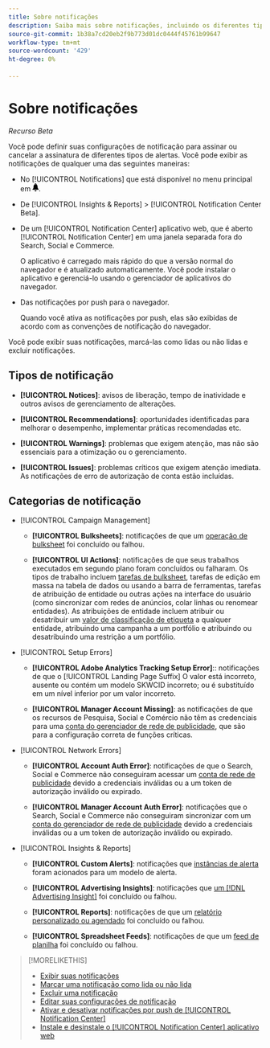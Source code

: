 ```yaml
---
title: Sobre notificações
description: Saiba mais sobre notificações, incluindo os diferentes tipos e categorias.
source-git-commit: 1b38a7cd20eb2f9b773d01dc0444f45761b99647
workflow-type: tm+mt
source-wordcount: '429'
ht-degree: 0%

---
```


# Sobre notificações

*Recurso Beta*

Você pode definir suas configurações de notificação para assinar ou cancelar a assinatura de diferentes tipos de alertas. Você pode exibir as notificações de qualquer uma das seguintes maneiras:

* No [!UICONTROL Notifications] que está disponível no menu principal em ![Notificação](/help/search-social-commerce/assets/notifications-panel.png "Notificação").

* De [!UICONTROL Insights & Reports] > [!UICONTROL Notification Center Beta].

* De um [!UICONTROL Notification Center] aplicativo web, que é aberto [!UICONTROL Notification Center] em uma janela separada fora do Search, Social e Commerce.

  O aplicativo é carregado mais rápido do que a versão normal do navegador e é atualizado automaticamente. Você pode instalar o aplicativo e gerenciá-lo usando o gerenciador de aplicativos do navegador.

* Das notificações por push para o navegador.

  Quando você ativa as notificações por push, elas são exibidas de acordo com as convenções de notificação do navegador.

Você pode exibir suas notificações, marcá-las como lidas ou não lidas e excluir notificações.

## Tipos de notificação

* **[!UICONTROL Notices]**: avisos de liberação, tempo de inatividade e outros avisos de gerenciamento de alterações.

* **[!UICONTROL Recommendations]**: oportunidades identificadas para melhorar o desempenho, implementar práticas recomendadas etc.

* **[!UICONTROL Warnings]**: problemas que exigem atenção, mas não são essenciais para a otimização ou o gerenciamento.

* **[!UICONTROL Issues]**: problemas críticos que exigem atenção imediata. As notificações de erro de autorização de conta estão incluídas.

## Categorias de notificação

* [!UICONTROL Campaign Management]

   * **[!UICONTROL Bulksheets]**: notificações de que um [operação de bulksheet](/help/search-social-commerce/campaign-management/bulksheets/bulksheet-about.md) foi concluído ou falhou.

   * **[!UICONTROL UI Actions]**: notificações de que seus trabalhos executados em segundo plano foram concluídos ou falharam. Os tipos de trabalho incluem [tarefas de bulksheet](/help/search-social-commerce/campaign-management/bulksheets/bulksheet-about.md), tarefas de edição em massa na tabela de dados ou usando a barra de ferramentas, tarefas de atribuição de entidade ou outras ações na interface do usuário (como sincronizar com redes de anúncios, colar linhas ou renomear entidades). As atribuições de entidade incluem atribuir ou desatribuir um [valor de classificação de etiqueta](/help/search-social-commerce/campaign-management/label-classifications/classification-about.md) a qualquer entidade, atribuindo uma campanha a um portfólio e atribuindo ou desatribuindo uma restrição a um portfólio.<!--Link "constraint" to constraint-about.md if that file is ever public -->

* [!UICONTROL Setup Errors]

   * **[!UICONTROL Adobe Analytics Tracking Setup Error]**:: notificações de que o [!UICONTROL Landing Page Suffix] O valor está incorreto, ausente ou contém um modelo SKWCID incorreto; ou é substituído em um nível inferior por um valor incorreto.

   * **[!UICONTROL Manager Account Missing]**: as notificações de que os recursos de Pesquisa, Social e Comércio não têm as credenciais para uma [conta do gerenciador de rede de publicidade](/help/search-social-commerce/admin/manager-accounts.md), que são para a configuração correta de funções críticas.

* [!UICONTROL Network Errors]

   * **[!UICONTROL Account Auth Error]**: notificações de que o Search, Social e Commerce não conseguiram acessar um [conta de rede de publicidade](/help/search-social-commerce/campaign-management/accounts/ad-network-account-about.md) devido a credenciais inválidas ou a um token de autorização inválido ou expirado.

   * **[!UICONTROL Manager Account Auth Error]**: notificações que o Search, Social e Commerce não conseguiram sincronizar com um [conta do gerenciador de rede de publicidade](/help/search-social-commerce/admin/manager-accounts.md) devido a credenciais inválidas ou a um token de autorização inválido ou expirado.

* [!UICONTROL Insights & Reports]

   * **[!UICONTROL Custom Alerts]**: notificações que [instâncias de alerta](/help/search-social-commerce/alerts/alert-about.md) foram acionados para um modelo de alerta.

   * **[!UICONTROL Advertising Insights]**: notificações que [um [!DNL Advertising Insight]](/help/search-social-commerce/advertising-insights/insight-about.md) foi concluído ou falhou.

   * **[!UICONTROL Reports]**: notificações de que um [relatório personalizado ou agendado](/help/search-social-commerce/reports/report-about.md) foi concluído ou falhou.

   * **[!UICONTROL Spreadsheet Feeds]**: notificações de que um [feed de planilha](/help/search-social-commerce/reports/automation/spreadsheet-feeds/spreadsheet-feed-about.md) foi concluído ou falhou.

>[!MORELIKETHIS]
>
>* [Exibir suas notificações](notification-view.md)
>* [Marcar uma notificação como lida ou não lida](notification-mark-read-unread.md)
>* [Excluir uma notificação](notification-delete.md)
>* [Editar suas configurações de notificação](notification-edit.md)
>* [Ativar e desativar notificações por push de [!UICONTROL Notification Center]](notifications-push-enable-disable.md)
>* [Instale e desinstale o [!UICONTROL Notification Center] aplicativo web](notification-app-install-uninstall.md)
